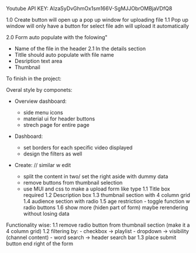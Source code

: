Youtube API KEY: 
AIzaSyDvGhmOx1sm166V-SgMJJObrOMBjaVDfQ8

<!-- Create -->
1.0 Create button will open up a pop up window for uploading file
1.1 Pop up window will only have a button for select file adn will upload it automatically

<!-- Edit Upload -->
2.0 Form auto populate with the folowing" 
- Name of the file in the header
2.1 In the details section
- Titlle should auto populate with file name
- Desription text area
- Thumbnail

To finish in the project:

Overal style by componets: 
+ Overview dashboard:
  - side menu icons
  - material ui for header buttons
  - strech page for entire page

+ Dashboard: 
  - set borders for each specific video displayed
  - design the filters as well

+ Create: // similar w edit
  - split the content in two/ set the right aside with dummy data
  - remove buttons from thumbnail selection
  - use MUI and css to make a upload form like type
  1.1 Title box required
  1.2 Description box
  1.3 thumbnail 
      section with 4 column grid
  1.4 audience
      section with radio
  1.5 age restriction - toggle function w radio buttons
  1.6 show more (hiden part of form)
      maybe rerendering without losing data


Functionality wise:
1.1 remove radio button from thumbnail section (make it a 4 column grid)
1.2 filtering by:
    - checkbox -> playlist 
    - dropdown -> visibility (channel content)
    - word search -> header search bar
1.3 place submit button end right of the form
